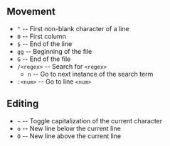 ## Movement
- `^` -- First non-blank character of a line
- `0` -- First column
- `$` -- End of the line
- `gg` -- Beginning of the file
- `G` -- End of the file
- `/<regex>` -- Search for `<regex>`
  - `n` -- Go to next instance of the search term
- `:<num>` -- Go to line `<num>`

## Editing
- `~` -- Toggle capitalization of the current character
- `o` -- New line below the current line
- `O` -- New line above the current line
